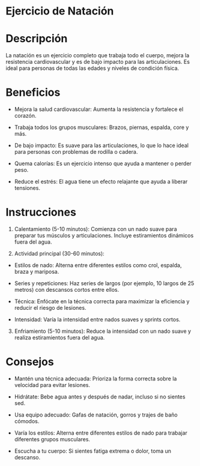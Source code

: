 # Ejercicio de Natación


# Descripción
La natación es un ejercicio completo que trabaja todo el cuerpo, mejora la resistencia cardiovascular y es de bajo impacto para las articulaciones. Es ideal para personas de todas las edades y niveles de condición física.

# Beneficios
- Mejora la salud cardiovascular: Aumenta la resistencia y fortalece el corazón.

- Trabaja todos los grupos musculares: Brazos, piernas, espalda, core y más.

- De bajo impacto: Es suave para las articulaciones, lo que lo hace ideal para personas con problemas de rodilla o cadera.

- Quema calorías: Es un ejercicio intenso que ayuda a mantener o perder peso.

- Reduce el estrés: El agua tiene un efecto relajante que ayuda a liberar tensiones.


# Instrucciones
1. Calentamiento (5-10 minutos): Comienza con un nado suave para preparar tus músculos y articulaciones. Incluye estiramientos dinámicos fuera del agua.

2. Actividad principal (30-60 minutos):

- Estilos de nado: Alterna entre diferentes estilos como crol, espalda, braza y mariposa.

- Series y repeticiones: Haz series de largos (por ejemplo, 10 largos de 25 metros) con descansos cortos entre ellos.

- Técnica: Enfócate en la técnica correcta para maximizar la eficiencia y reducir el riesgo de lesiones.

- Intensidad: Varía la intensidad entre nados suaves y sprints cortos.

3. Enfriamiento (5-10 minutos): Reduce la intensidad con un nado suave y realiza estiramientos fuera del agua.


# Consejos
- Mantén una técnica adecuada: Prioriza la forma correcta sobre la velocidad para evitar lesiones.

- Hidrátate: Bebe agua antes y después de nadar, incluso si no sientes sed.

- Usa equipo adecuado: Gafas de natación, gorros y trajes de baño cómodos.

- Varía los estilos: Alterna entre diferentes estilos de nado para trabajar diferentes grupos musculares.

- Escucha a tu cuerpo: Si sientes fatiga extrema o dolor, toma un descanso.